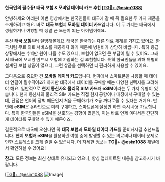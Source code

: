 **한국인의 필수품! 태국 보험 & 모바일 데이터 카드 추천 [[TG💪+ @esim1088](https://t.me/s/esim1088)]**

안녕하세요 여러분! 이번 영상에서는 한국인들이 태국에 갈 때 꼭 필요한 두 가지 제품을 소개하려고 해요. 바로 **태국 보험**과 **모바일 데이터 카드**입니다. 이 두 가지는 태국에서 생활하거나 여행할 때 정말 큰 도움이 되는 아이템이에요.

우선 **태국 보험**부터 설명해볼게요. 태국은 한국과는 다른 의료 체계를 가지고 있어요. 한국처럼 무료 의료 서비스를 제공하지 않기 때문에 병원비가 상당히 비쌉니다. 특히 응급 상황에서는 수백만 원이 나올 수도 있으니, 보험이 없으면 큰 부담이 될 수 있어요. 그래서 태국에 오시면 반드시 보험에 가입하는 걸 추천합니다. 특히 한국인들을 위해 특별히 설계된 보험 상품이 많으니, 그런 상품을 선택하면 더 편리하게 사용할 수 있어요.

그다음으로 중요한 건 **모바일 데이터 카드**입니다. 현지에서 스마트폰을 사용할 때 데이터 연결이 필수적이죠? 하지만 태국에서 데이터를 구매할 때는 다양한 선택지를 고려해야 해요. 일반적으로 **현지 통신사의 물리적 SIM 카드**와 **eSIM**이라는 두 가지 유형이 있습니다. 현지 통신사의 물리적 SIM 카드는 직접 현지 공항이나 매장에서 구매할 수 있는데, 단점은 언어의 장벽 때문인지 처음 구매하기가 조금 까다로울 수 있다는 거예요. 반면에 **eSIM**은 온라인으로 미리 구매하고, 스마트폰에 설정만 하면 즉시 사용 가능합니다. 특히 한국인들은 eSIM을 선호하는 경향이 많은데, 이는 바로 언제 어디서든 간단하게 데이터를 구매할 수 있기 때문이죠.

결론적으로 태국에 오신다면 꼭 **태국 보험**과 **모바일 데이터 카드**를 준비하시길 추천드립니다. **현지 보험**과 **eSIM**을 활용하면 여행 중에 발생할 수 있는 의료비나 데이터 문제로 인한 스트레스를 크게 줄일 수 있습니다. 더 자세한 정보는 **TG💪+ @esim1088** 채널에서 확인하실 수 있어요!

**참고:** 모든 정보는 최신 상태로 유지되고 있으니, 항상 업데이트된 내용을 참고하시기 바랍니다. 

[[TG💪+ @esim1088](https://t.me/s/esim1088) ![Image](https://i.postimg.cc/Y0z9fWf4/image.png)]